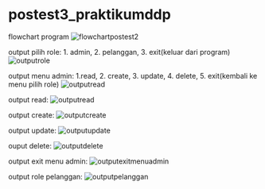 # postest3_praktikumddp
flowchart program
![flowchartpostest2](https://github.com/RifqiHadiWijaya/postest2_praktikumddp/assets/144756565/f3a7c102-7f6e-4b38-8d8a-75a68f2feecc)

output pilih role: 1. admin, 2. pelanggan, 3. exit(keluar dari program)
![outputrole](https://github.com/RifqiHadiWijaya/postest2_praktikumddp/assets/144756565/f565ec8a-62ba-489d-a552-a0d9e4a2ba59)

output menu admin: 1.read, 2. create, 3. update, 4. delete, 5. exit(kembali ke menu pilih role)
![outputread](https://github.com/RifqiHadiWijaya/postest2_praktikumddp/assets/144756565/ba25aecf-4d97-48cc-ab3e-2dd4e6923a7a)

output read:
![outputread](https://github.com/RifqiHadiWijaya/postest2_praktikumddp/assets/144756565/7754530f-69fa-4f3f-aa74-f0e7ec3cc11b)

output create:
![outputcreate](https://github.com/RifqiHadiWijaya/postest2_praktikumddp/assets/144756565/f8f3a4fc-6b17-481f-8821-214ccf5a5d06)

output update:
![outputupdate](https://github.com/RifqiHadiWijaya/postest2_praktikumddp/assets/144756565/af1a3810-6da3-4437-bfa4-2073771f3b28)

ouput delete:
![outputdelete](https://github.com/RifqiHadiWijaya/postest2_praktikumddp/assets/144756565/eada6ba6-b256-4921-adbc-389bf1d57f5d)

output exit menu admin:
![outputexitmenuadmin](https://github.com/RifqiHadiWijaya/postest2_praktikumddp/assets/144756565/435df3e4-6863-4ffd-854a-0a85a9f9017c)

output role pelanggan:
![outputpelanggan](https://github.com/RifqiHadiWijaya/postest2_praktikumddp/assets/144756565/a4a779e4-afba-43d0-8eee-6a7a9ae42896)








